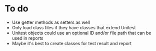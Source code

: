 
# To do

- Use getter methods as setters as well
- Only load class files if they have classes that extend Unitest
- Unitest objects could use an optional ID and/or file path that can be used in reports
- Maybe it's best to create classes for test result and report
